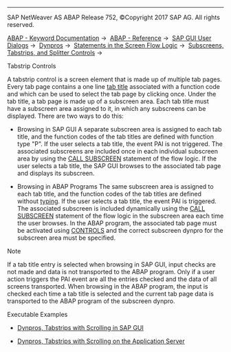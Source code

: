   

* * *

SAP NetWeaver AS ABAP Release 752, ©Copyright 2017 SAP AG. All rights reserved.

[ABAP - Keyword Documentation](javascript:call_link\('abenabap.htm'\)) →  [ABAP - Reference](javascript:call_link\('abenabap_reference.htm'\)) →  [SAP GUI User Dialogs](javascript:call_link\('abenabap_screens.htm'\)) →  [Dynpros](javascript:call_link\('abenabap_dynpros.htm'\)) →  [Statements in the Screen Flow Logic](javascript:call_link\('abenabap_dynpros_dynpro_statements.htm'\)) →  [Subscreens, Tabstrips, and Splitter Controls](javascript:call_link\('abendynp_subscreens.htm'\)) → 

Tabstrip Controls

A tabstrip control is a screen element that is made up of multiple tab pages. Every tab page contains a one line [tab title](javascript:call_link\('abentab_title_glosry.htm'\) "Glossary Entry") associated with a function code and which can be used to select the tab page by clicking once. Under the tab title, a tab page is made up of a subscreen area. Each tab title must have a subscreen area assigned to it, in which any subscreens can be displayed. There are two ways to do this:

-   Browsing in SAP GUI
    A separate subscreen area is assigned to each tab title, and the function codes of the tab titles are defined with function type "P". If the user selects a tab title, the event PAI is not triggered. The associated subscreens are included once in each individual subscreen area by using the [CALL SUBSCREEN](javascript:call_link\('dynpcall.htm'\)) statement of the flow logic. If the user selects a tab title, the SAP GUI browses to the associated tab page and displays its subscreen.

-   Browsing in ABAP Programs
    The same subscreen area is assigned to each tab title, and the function codes of the tab titles are defined without [typing](javascript:call_link\('abentyping_glosry.htm'\) "Glossary Entry"). If the user selects a tab title, the event PAI is triggered. The associated subscreen is included dynamically using the [CALL SUBSCREEN](javascript:call_link\('dynpcall.htm'\)) statement of the flow logic in the subscreen area each time the user browses. In the ABAP program, the associated tab page must be activated using [CONTROLS](javascript:call_link\('abapcontrols.htm'\)) and the correct subscreen dynpro for the subscreen area must be specified.

Note

If a tab title entry is selected when browsing in SAP GUI, input checks are not made and data is not transported to the ABAP program. Only if a user action triggers the PAI event are all the entries checked and the data of all screens transported. When browsing in the ABAP program, the input is checked each time a tab title is selected and the current tab page data is transported to the ABAP program of the subscreen dynpro.

Executable Examples

-   [Dynpros, Tabstrips with Scrolling in SAP GUI](javascript:call_link\('abentab_strip_control1_abexa.htm'\))

-   [Dynpros, Tabstrips with Scrolling on the Application Server](javascript:call_link\('abentab_strip_control2_abexa.htm'\))